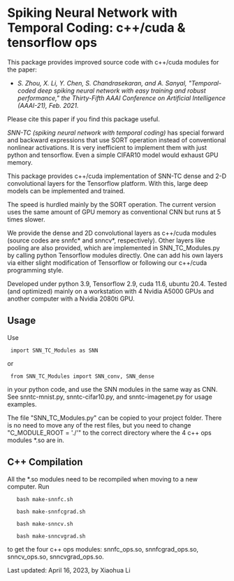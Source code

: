 # Spiking Neural Network with Temporal Coding: c++/cuda &amp; tensorflow ops

This package provides improved source code with c++/cuda modules for the paper: 

- *S. Zhou, X. Li, Y. Chen, S. Chandrasekaran, and A. Sanyal, "Temporal-coded deep spiking neural network with easy training and robust performance," the Thirty-Fifth AAAI Conference on Artificial Intelligence (AAAI-21), Feb. 2021.*

Please cite this paper if you find this package useful.

*SNN-TC (spiking neural network with temporal coding)* has special
forward and backward expressions that use SORT operation instead of
conventional nonlinear activations. It is very inefficient to
implement them with just python and tensorflow.
Even a simple CIFAR10 model would exhaust GPU memory.

This package provides c++/cuda implementation of SNN-TC dense and
2-D convolutional layers for the Tensorflow platform. With this,
large deep models can be implemented and trained.

The speed is hurdled mainly by the SORT operation. The current
version uses the same amount of GPU memory as conventional
CNN but runs at 5 times slower.

We provide the dense and 2D convolutional layers as c++/cuda
modules (source codes are snnfc* and snncv*, respectively). 
Other layers like pooling are also provided, which are implemented
in SNN_TC_Modules.py by calling python Tensorflow modules directly.
One can add his own layers via either slight modification of
Tensorflow or following our c++/cuda programming style.

Developed under python 3.9, Tensorflow 2.9, cuda 11.6, ubuntu 20.4.
Tested (and optimized) mainly on a workstation with 4 Nvidia A5000
GPUs and another computer with a Nvidia 2080ti GPU.

## Usage 

Use

     import SNN_TC_Modules as SNN 
     
or

     from SNN_TC_Modules import SNN_conv, SNN_dense
     
in your python code, and use the SNN modules in the same way as CNN.
See snntc-mnist.py, snntc-cifar10.py, and snntc-imagenet.py for usage examples.

The file "SNN_TC_Modules.py" can be copied to your project folder.
There is no need to move any of the rest files, but you need to change
"C_MODULE_ROOT = './'" to the correct directory where the 4 c++ ops
modules *.so are in.

## C++ Compilation 

All the *.so modules need to be recompiled when moving to a new computer.
Run

       bash make-snnfc.sh
       
       bash make-snnfcgrad.sh
       
       bash make-snncv.sh
       
       bash make-snncvgrad.sh
       
to get the four c++ ops modules: snnfc_ops.so, snnfcgrad_ops.so,
snncv_ops.so, snncvgrad_ops.so.

Last updated: April 16, 2023, by Xiaohua Li

